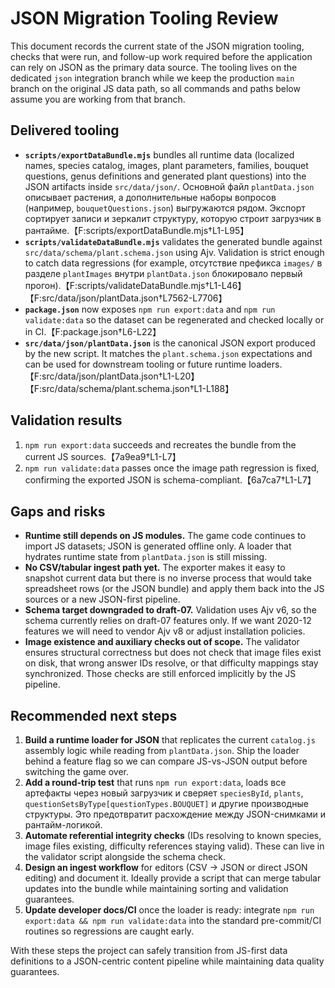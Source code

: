 # JSON Migration Tooling Review

This document records the current state of the JSON migration tooling, checks that were run, and follow-up work required before the application can rely on JSON as the primary data source. The tooling lives on the dedicated `json` integration branch while we keep the production `main` branch on the original JS data path, so all commands and paths below assume you are working from that branch.

## Delivered tooling

- **`scripts/exportDataBundle.mjs`** bundles all runtime data (localized names, species catalog, images, plant parameters, families, bouquet questions, genus definitions and generated plant questions) into the JSON artifacts inside `src/data/json/`. Основной файл `plantData.json` описывает растения, а дополнительные наборы вопросов (например, `bouquetQuestions.json`) выгружаются рядом. Экспорт сортирует записи и зеркалит структуру, которую строит загрузчик в рантайме.【F:scripts/exportDataBundle.mjs†L1-L95】
- **`scripts/validateDataBundle.mjs`** validates the generated bundle against `src/data/schema/plant.schema.json` using Ajv. Validation is strict enough to catch data regressions (for example, отсутствие префикса `images/` в разделе `plantImages` внутри `plantData.json` блокировало первый прогон).【F:scripts/validateDataBundle.mjs†L1-L46】【F:src/data/json/plantData.json†L7562-L7706】
- **`package.json`** now exposes `npm run export:data` and `npm run validate:data` so the dataset can be regenerated and checked locally or in CI.【F:package.json†L6-L22】
- **`src/data/json/plantData.json`** is the canonical JSON export produced by the new script. It matches the `plant.schema.json` expectations and can be used for downstream tooling or future runtime loaders.【F:src/data/json/plantData.json†L1-L20】【F:src/data/schema/plant.schema.json†L1-L188】

## Validation results

1. `npm run export:data` succeeds and recreates the bundle from the current JS sources.【7a9ea9†L1-L7】
2. `npm run validate:data` passes once the image path regression is fixed, confirming the exported JSON is schema-compliant.【6a7ca7†L1-L7】

## Gaps and risks

- **Runtime still depends on JS modules.** The game code continues to import JS datasets; JSON is generated offline only. A loader that hydrates runtime state from `plantData.json` is still missing.
- **No CSV/tabular ingest path yet.** The exporter makes it easy to snapshot current data but there is no inverse process that would take spreadsheet rows (or the JSON bundle) and apply them back into the JS sources or a new JSON-first pipeline.
- **Schema target downgraded to draft-07.** Validation uses Ajv v6, so the schema currently relies on draft-07 features only. If we want 2020-12 features we will need to vendor Ajv v8 or adjust installation policies.
- **Image existence and auxiliary checks out of scope.** The validator ensures structural correctness but does not check that image files exist on disk, that wrong answer IDs resolve, or that difficulty mappings stay synchronized. Those checks are still enforced implicitly by the JS pipeline.

## Recommended next steps

1. **Build a runtime loader for JSON** that replicates the current `catalog.js` assembly logic while reading from `plantData.json`. Ship the loader behind a feature flag so we can compare JS-vs-JSON output before switching the game over.
2. **Add a round-trip test** that runs `npm run export:data`, loads все артефакты через новый загрузчик и сверяет `speciesById`, `plants`, `questionSetsByType[questionTypes.BOUQUET]` и другие производные структуры. Это предотвратит расхождение между JSON-снимками и рантайм-логикой.
3. **Automate referential integrity checks** (IDs resolving to known species, image files existing, difficulty references staying valid). These can live in the validator script alongside the schema check.
4. **Design an ingest workflow** for editors (CSV → JSON or direct JSON editing) and document it. Ideally provide a script that can merge tabular updates into the bundle while maintaining sorting and validation guarantees.
5. **Update developer docs/CI** once the loader is ready: integrate `npm run export:data && npm run validate:data` into the standard pre-commit/CI routines so regressions are caught early.

With these steps the project can safely transition from JS-first data definitions to a JSON-centric content pipeline while maintaining data quality guarantees.
